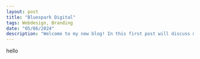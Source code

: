```yaml
---
layout: post
title: "Bluespark Digital"
tags: Webdesign, Branding
date: "05/06/2024"
description: "Welcome to my new blog! In this first post will discuss my personal goals for the coming years, which will in turn decide the course that the future content will be heading."
---
```

hello